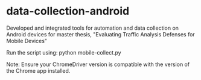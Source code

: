 # data-collection-android
Developed and integrated tools for automation and data collection on Android devices for  master thesis, "Evaluating Traffic Analysis Defenses for Mobile Devices"

Run the script using:
python mobile-collect.py

Note: Ensure your ChromeDriver version is compatible with the version of the Chrome app installed.
